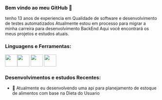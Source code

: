 ### Bem vindo ao meu GitHub 👋

tenho 13 anos de experiencia em Qualidade de software e desenvolvimento de testes automatizados
Atualmente estou em processo para migrar a minha carreira para desenvolvimento BackEnd
Aqui você encontrará os meus projetos e estudos atuais.

### Linguagens e Ferramentas:
<img src="https://cdn.jsdelivr.net/gh/devicons/devicon/icons/java/java-original.svg" width="40" height="40" /><img src="https://cdn.jsdelivr.net/gh/devicons/devicon/icons/git/git-original.svg" width="40" height="40"/>
<img src="https://cdn.jsdelivr.net/gh/devicons/devicon/icons/ruby/ruby-original-wordmark.svg" width="40" height="40"/>
<img src="https://cdn.jsdelivr.net/gh/devicons/devicon/icons/flutter/flutter-original.svg" width="40" height="40" />
          
          
          
          

### Desenvolvimentos e estudos Recentes:
- 🔭 Atualmente eu desenvolvendo uma api para planejamento de estoque de alimentos com base na Dieta do Usuario



<!--
**danielfsantos/danielfsantos** is a ✨ _special_ ✨ repository because its `README.md` (this file) appears on your GitHub profile.

Here are some ideas to get you started:

- 🔭 I’m currently working on ...
- 🌱 I’m currently learning ...
- 👯 I’m looking to collaborate on ...
- 🤔 I’m looking for help with ...
- 💬 Ask me about ...
- 📫 How to reach me: ...
- 😄 Pronouns: ...
- ⚡ Fun fact: ...
-->
